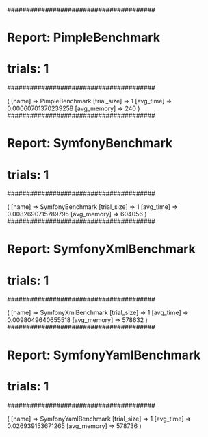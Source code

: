  #######################################
  # Report: PimpleBenchmark 
  #         trials: 1
  #######################################
  
  (
      [name] => PimpleBenchmark
      [trial_size] => 1
      [avg_time] => 0.00060701370239258
      [avg_memory] => 240
  )
  #######################################
  # Report: SymfonyBenchmark 
  #         trials: 1
  #######################################
  
  (
      [name] => SymfonyBenchmark
      [trial_size] => 1
      [avg_time] => 0.0082690715789795
      [avg_memory] => 604056
  )
  #######################################
  # Report: SymfonyXmlBenchmark 
  #         trials: 1
  #######################################
  
  (
      [name] => SymfonyXmlBenchmark
      [trial_size] => 1
      [avg_time] => 0.0098049640655518
      [avg_memory] => 578632
  )
  #######################################
  # Report: SymfonyYamlBenchmark 
  #         trials: 1
  #######################################
  
  (
      [name] => SymfonyYamlBenchmark
      [trial_size] => 1
      [avg_time] => 0.026939153671265
      [avg_memory] => 578736
  )
